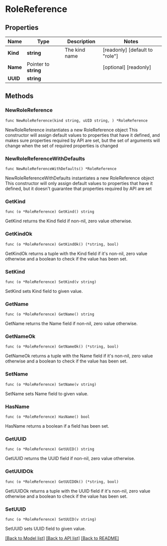 # RoleReference

## Properties

Name | Type | Description | Notes
------------ | ------------- | ------------- | -------------
**Kind** | **string** | The kind name | [readonly] [default to "role"]
**Name** | Pointer to **string** |  | [optional] [readonly] 
**UUID** | **string** |  | 

## Methods

### NewRoleReference

`func NewRoleReference(kind string, uUID string, ) *RoleReference`

NewRoleReference instantiates a new RoleReference object
This constructor will assign default values to properties that have it defined,
and makes sure properties required by API are set, but the set of arguments
will change when the set of required properties is changed

### NewRoleReferenceWithDefaults

`func NewRoleReferenceWithDefaults() *RoleReference`

NewRoleReferenceWithDefaults instantiates a new RoleReference object
This constructor will only assign default values to properties that have it defined,
but it doesn't guarantee that properties required by API are set

### GetKind

`func (o *RoleReference) GetKind() string`

GetKind returns the Kind field if non-nil, zero value otherwise.

### GetKindOk

`func (o *RoleReference) GetKindOk() (*string, bool)`

GetKindOk returns a tuple with the Kind field if it's non-nil, zero value otherwise
and a boolean to check if the value has been set.

### SetKind

`func (o *RoleReference) SetKind(v string)`

SetKind sets Kind field to given value.


### GetName

`func (o *RoleReference) GetName() string`

GetName returns the Name field if non-nil, zero value otherwise.

### GetNameOk

`func (o *RoleReference) GetNameOk() (*string, bool)`

GetNameOk returns a tuple with the Name field if it's non-nil, zero value otherwise
and a boolean to check if the value has been set.

### SetName

`func (o *RoleReference) SetName(v string)`

SetName sets Name field to given value.

### HasName

`func (o *RoleReference) HasName() bool`

HasName returns a boolean if a field has been set.

### GetUUID

`func (o *RoleReference) GetUUID() string`

GetUUID returns the UUID field if non-nil, zero value otherwise.

### GetUUIDOk

`func (o *RoleReference) GetUUIDOk() (*string, bool)`

GetUUIDOk returns a tuple with the UUID field if it's non-nil, zero value otherwise
and a boolean to check if the value has been set.

### SetUUID

`func (o *RoleReference) SetUUID(v string)`

SetUUID sets UUID field to given value.



[[Back to Model list]](../README.md#documentation-for-models) [[Back to API list]](../README.md#documentation-for-api-endpoints) [[Back to README]](../README.md)


